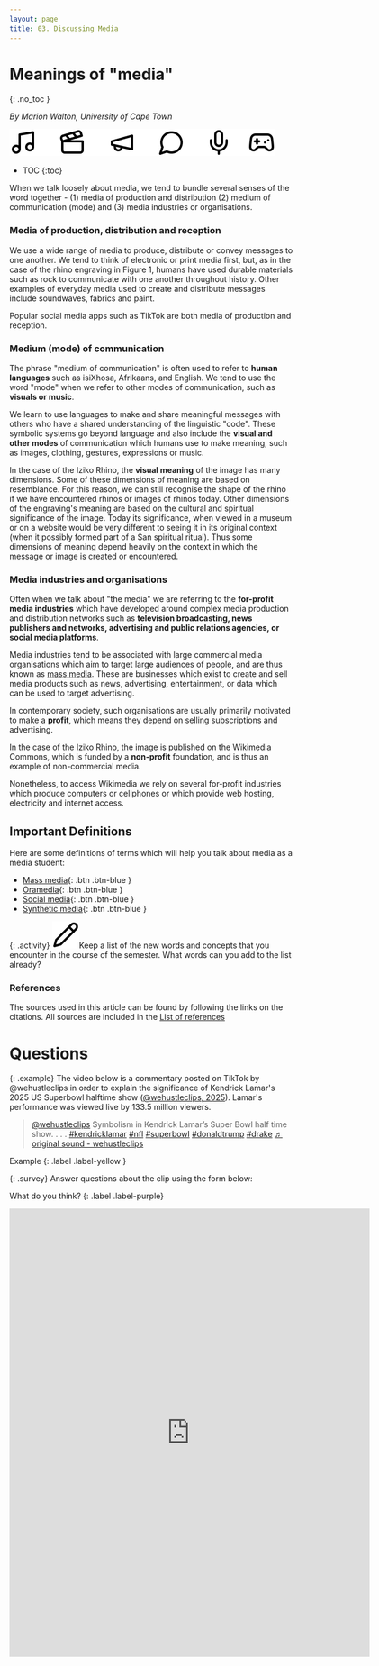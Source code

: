 ```yaml
---
layout: page
title: 03. Discussing Media
---
```


# Meanings of "media"
{: .no_toc }

*By Marion Walton, University of Cape Town*


![media icons](img/Groupmedia_icons.svg)

- TOC
{:toc}

When we talk loosely about media, we tend to bundle several senses of the word together - (1) media of production and distribution (2) medium of communication (mode) and (3) media industries or organisations.

### Media of production, distribution and reception 
We use a wide range of media to produce, distribute or convey messages to one another. We tend to think of electronic or print media first,  but, as in the case of the rhino engraving in Figure 1, humans have used durable materials such as rock to communicate with one another throughout history. Other examples of everyday media used to create and distribute messages include soundwaves, fabrics and paint. 
  
Popular social media apps such as TikTok are both media of production and reception.

### Medium (mode) of communication 
The phrase "medium of communication" is often used to refer to **human languages** such as isiXhosa, Afrikaans, and English. We tend to use
the word "mode" when we refer to other modes of communication, such as **visuals or music**.

We learn to use languages to make and share meaningful messages with others who have a shared understanding of the linguistic "code". 
These symbolic systems go beyond language and also include the **visual and other modes** of communication which humans 
use to make meaning, such as images, clothing, gestures, expressions or music.

In the case of the Iziko Rhino, the **visual meaning** of the image has many dimensions. 
Some of these dimensions of meaning are based on resemblance. For this reason, we can still recognise the shape of the rhino
if we have encountered rhinos or images of rhinos today. 
Other dimensions of the engraving's meaning are based on the cultural and spiritual significance of the image. Today its significance, 
 when viewed in a museum or on a website would be very different to seeing it in its original context (when it possibly formed part 
of a San spiritual ritual). Thus some dimensions of meaning depend heavily on the context in which the message or image is created or encountered.

### Media industries and organisations
Often when we talk about "the media" we are referring to the **for-profit media industries**
which have developed around complex media production and distribution networks such as **television broadcasting, news publishers and networks, advertising
and public relations agencies, or social media platforms**.

Media industries tend to be associated with large commercial media organisations which aim to target large audiences
of people, and are thus known as [mass media](definitions.html#mass-media). These are businesses which exist to create and sell media products such as news, advertising, entertainment, or data which can be used to target advertising. 

In contemporary society, such organisations are usually primarily motivated to make a **profit**, which means they depend on selling subscriptions and advertising. 

In the case of the Iziko Rhino, the image is published on the Wikimedia Commons, which is funded by a **non-profit** foundation, and is thus an example of non-commercial media.

Nonetheless, to access Wikimedia we rely on several for-profit industries which produce computers or cellphones or which provide web hosting, electricity and internet access. 

## Important Definitions

Here are some definitions of terms which will help you talk about media as a media student:

- [Mass media](definitions.html#mass-media){: .btn .btn-blue }
- [Oramedia](definitions.html#oramedia){: .btn .btn-blue }
- [Social media](definitions.html#social-media){: .btn .btn-blue }
- [Synthetic media](definitions.html#synthetic-media){: .btn .btn-blue }

{: .activity}
![Activity](img/pencilpencil.svg)Keep a list of the new words and concepts that you encounter in the course of the semester. What words can you add to the list already?

### References
The sources used in this article can be found by following the links on the citations. All sources are included in the [List of references](references.html)

# Questions

{: .example}
The video below is a commentary posted on TikTok by @wehustleclips in order to explain the significance of
Kendrick Lamar's 2025 US Superbowl halftime show ([@wehustleclips, 2025](references.html#wehustleclips_2025)). Lamar's performance was viewed live by 133.5 million viewers.

<blockquote class="tiktok-embed" cite="https://www.tiktok.com/@wehustleclips/video/7469872080104820001" data-video-id="7469872080104820001" style="max-width: 605px;min-width: 325px;" > <section> <a target="_blank" title="@wehustleclips" href="https://www.tiktok.com/@wehustleclips?refer=embed">@wehustleclips</a> Symbolism in Kendrick Lamar’s Super Bowl half time show. . . . <a title="kendricklamar" target="_blank" href="https://www.tiktok.com/tag/kendricklamar?refer=embed">#kendricklamar</a> <a title="nfl" target="_blank" href="https://www.tiktok.com/tag/nfl?refer=embed">#nfl</a> <a title="superbowl" target="_blank" href="https://www.tiktok.com/tag/superbowl?refer=embed">#superbowl</a> <a title="donaldtrump" target="_blank" href="https://www.tiktok.com/tag/donaldtrump?refer=embed">#donaldtrump</a> <a title="drake" target="_blank" href="https://www.tiktok.com/tag/drake?refer=embed">#drake</a> <a target="_blank" title="♬ original sound - wehustleclips" href="https://www.tiktok.com/music/original-sound-7469872352118606624?refer=embed">♬ original sound - wehustleclips</a> </section> </blockquote> <script async src="https://www.tiktok.com/embed.js"></script>

Example
{: .label .label-yellow }

{: .survey}
Answer questions about the clip using the form below:

What do you think?
{: .label .label-purple}
<iframe src="https://docs.google.com/forms/d/e/1FAIpQLSc1qfsFKIpwDdcP7nroxNYT1LwZWVqbfp9aImTFke-LG9mDjw/viewform?embedded=true" width="640" height="796" frameborder="0" marginheight="0" marginwidth="0">Loading…</iframe>


